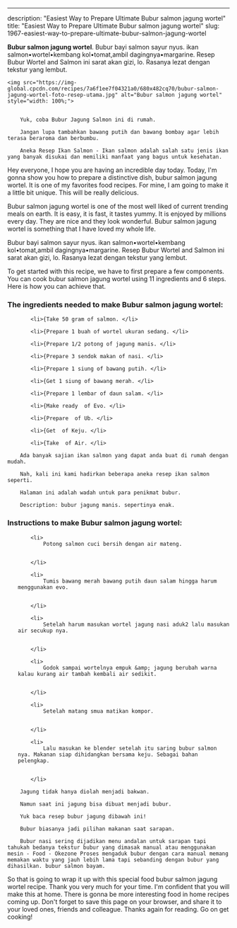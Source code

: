 ---
description: "Easiest Way to Prepare Ultimate Bubur salmon jagung wortel"
title: "Easiest Way to Prepare Ultimate Bubur salmon jagung wortel"
slug: 1967-easiest-way-to-prepare-ultimate-bubur-salmon-jagung-wortel

<p>
	<strong>Bubur salmon jagung wortel</strong>. 
	Bubur bayi salmon sayur nyus. ikan salmon•wortel•kembang kol•tomat,ambil dagingnya•margarine. Resep Bubur Wortel and Salmon ini sarat akan gizi, lo. Rasanya lezat dengan tekstur yang lembut.
</p>
<p>
	
	<img src="https://img-global.cpcdn.com/recipes/7a6f1ee7f04321a0/680x482cq70/bubur-salmon-jagung-wortel-foto-resep-utama.jpg" alt="Bubur salmon jagung wortel" style="width: 100%;">
	
	
		Yuk, coba Bubur Jagung Salmon ini di rumah.
	
		Jangan lupa tambahkan bawang putih dan bawang bombay agar lebih terasa beraroma dan berbumbu.
	
		Aneka Resep Ikan Salmon - Ikan salmon adalah salah satu jenis ikan yang banyak disukai dan memiliki manfaat yang bagus untuk kesehatan.
	
</p>
<p>
	Hey everyone, I hope you are having an incredible day today. Today, I'm gonna show you how to prepare a distinctive dish, bubur salmon jagung wortel. It is one of my favorites food recipes. For mine, I am going to make it a little bit unique. This will be really delicious.
</p>
	
<p>
	Bubur salmon jagung wortel is one of the most well liked of current trending meals on earth. It is easy, it is fast, it tastes yummy. It is enjoyed by millions every day. They are nice and they look wonderful. Bubur salmon jagung wortel is something that I have loved my whole life.
</p>
<p>
	Bubur bayi salmon sayur nyus. ikan salmon•wortel•kembang kol•tomat,ambil dagingnya•margarine. Resep Bubur Wortel and Salmon ini sarat akan gizi, lo. Rasanya lezat dengan tekstur yang lembut.
</p>

<p>
To get started with this recipe, we have to first prepare a few components. You can cook bubur salmon jagung wortel using 11 ingredients and 6 steps. Here is how you can achieve that.
</p>

<h3>The ingredients needed to make Bubur salmon jagung wortel:</h3>

<ol>
	
		<li>{Take 50 gram of salmon. </li>
	
		<li>{Prepare 1 buah of wortel ukuran sedang. </li>
	
		<li>{Prepare 1/2 potong of jagung manis. </li>
	
		<li>{Prepare 3 sendok makan of nasi. </li>
	
		<li>{Prepare 1 siung of bawang putih. </li>
	
		<li>{Get 1 siung of bawang merah. </li>
	
		<li>{Prepare 1 lembar of daun salam. </li>
	
		<li>{Make ready  of Evo. </li>
	
		<li>{Prepare  of Ub. </li>
	
		<li>{Get  of Keju. </li>
	
		<li>{Take  of Air. </li>
	
</ol>
<p>
	
		Ada banyak sajian ikan salmon yang dapat anda buat di rumah dengan mudah.
	
		Nah, kali ini kami hadirkan beberapa aneka resep ikan salmon seperti.
	
		Halaman ini adalah wadah untuk para penikmat bubur.
	
		Description: bubur jagung manis. sepertinya enak.
	
</p>

<h3>Instructions to make Bubur salmon jagung wortel:</h3>

<ol>
	
		<li>
			Potong salmon cuci bersih dengan air mateng.
			
			
		</li>
	
		<li>
			Tumis bawang merah bawang putih daun salam hingga harum menggunakan evo.
			
			
		</li>
	
		<li>
			Setelah harum masukan wortel jagung nasi aduk2 lalu masukan air secukup nya.
			
			
		</li>
	
		<li>
			Godok sampai wortelnya empuk &amp; jagung berubah warna kalau kurang air tambah kembali air sedikit.
			
			
		</li>
	
		<li>
			Setelah matang smua matikan kompor.
			
			
		</li>
	
		<li>
			Lalu masukan ke blender setelah itu saring bubur salmon nya. Makanan siap dihidangkan bersama keju. Sebagai bahan pelengkap.
			
			
		</li>
	
</ol>

<p>
	
		Jagung tidak hanya diolah menjadi bakwan.
	
		Namun saat ini jagung bisa dibuat menjadi bubur.
	
		Yuk baca resep bubur jagung dibawah ini!
	
		Bubur biasanya jadi pilihan makanan saat sarapan.
	
		Bubur nasi sering dijadikan menu andalan untuk sarapan tapi tahukah bedanya tekstur bubur yang dimasak manual atau menggunakan mesin - Food - Okezone Proses mengaduk bubur dengan cara manual memang memakan waktu yang jauh lebih lama tapi sebanding dengan bubur yang dihasilkan. bubur salmon bayam.
	
</p>

<p>
	So that is going to wrap it up with this special food bubur salmon jagung wortel recipe. Thank you very much for your time. I'm confident that you will make this at home. There is gonna be more interesting food in home recipes coming up. Don't forget to save this page on your browser, and share it to your loved ones, friends and colleague. Thanks again for reading. Go on get cooking!
</p>
